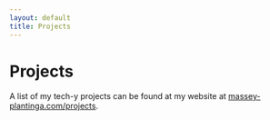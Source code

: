 ```yaml
---
layout: default
title: Projects 
---
```


Projects
========

A list of my tech-y projects can be found at my website at [massey-plantinga.com/projects](http://massey-plantinga.com/projects).
